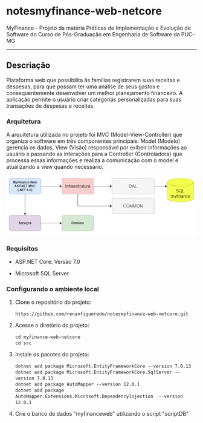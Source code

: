 # notesmyfinance-web-netcore
MyFinance - Projeto da matéria Práticas de Implementação e Evolução de Software do Curso de Pós-Graduação em Engenharia de Software da PUC-MG

-----

## Descriação
Plataforma web que possibilita às famílias registrarem suas receitas e despesas, para que possam ter uma analise de seus gastos e consequentemente desenvolver um melhor planejamento financeiro.
A aplicação permite o usuário criar categorias personalizadas para suas transações de despesas e receitas.

### Arquitetura

A arquitetura utilizada no projeto foi MVC (Model-View-Controller) que organiza o software em três componentes principais: Model (Modelo) gerencia os dados, View (Visão) responsável por exibeir informações ao usuário e passando as interações para a Controller (Controladora) que processa essas informações e realiza a comunicação com o model e atualizando a view quando necessário.

<img src="/myfinance-web-netcore/src/Image/DiagramaArquitetura.png">

### Requisitos

- ASP.NET Core: Versão 7.0

- Microsoft SQL Server

### Configurando o ambiente local

1. Clone o repositório do projeto:

   ```
   https://github.com/renanfigueredo/notesmyfinance-web-netcore.git
   ```

2. Acesse o diretório do projeto:

   ```
   cd myfinance-web-netcore
   cd src
   ```

3. Instale os pacotes do projeto:

   ```
   dotnet add package Microsoft.EntityFrameworkCore --version 7.0.13
   dotnet add package Microsoft.EntityFrameworkCore.SqlServer --version 7.0.13
   dotnet add package AutoMapper --version 12.0.1
   dotnet add package AutoMapper.Extensions.Microsoft.DependencyInjection  --version 12.0.1
   ```

4. Crie o banco de dados "myfinanceweb" utilizando o script "scriptDB"

